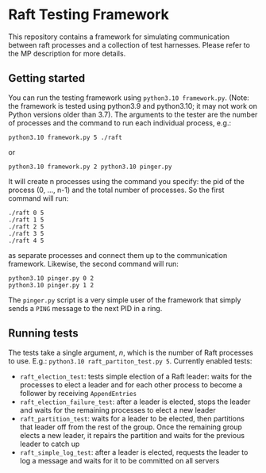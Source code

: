 # Raft Testing Framework

This repository contains a framework for simulating communication between raft processes and a collection of test harnesses. Please refer to the MP description for more details.

## Getting started

You can run the testing framework using `python3.10 framework.py`. (Note: the framework is tested using python3.9 and python3.10; it may not work on Python versions older than 3.7). The arguments to the tester are the number of processes and the command to run each individual process, e.g.:

```
python3.10 framework.py 5 ./raft
```
or
```
python3.10 framework.py 2 python3.10 pinger.py
```

It will create n processes using the command you specify: the pid of the process (0, ..., n-1) and the total number of processes. So the first command will run:
```
./raft 0 5
./raft 1 5
./raft 2 5
./raft 3 5
./raft 4 5
``` 
as separate processes and connect them up to the communication framework. Likewise, the second command will run:
```
python3.10 pinger.py 0 2
python3.10 pinger.py 1 2
```

The `pinger.py` script is a very simple user of the framework that simply sends a `PING` message to the next PID in a ring.

## Running tests

The tests take a single argument, _n_, which is the number of Raft processes to use. E.g.: `python3.10 raft_partiton_test.py 5`. Currently enabled tests:

* `raft_election_test`: tests simple election of a Raft leader: waits for the processes to elect a leader and for 
each other process to become a follower by receiving `AppendEntries`
* `raft_election_failure_test`: after a leader is elected, stops the leader and waits for the remaining processes to elect a new leader
* `raft_partition_test`: waits for a leader to be elected, then partitions that leader off from the rest of the group. Once the remaining group elects a new leader, it repairs the partition and waits for the previous leader to catch up
* `raft_simple_log_test`: after a leader is elected, requests the leader to log a message and waits for it to be committed on all servers

